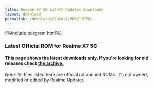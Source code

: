 ```yaml
---
title: Realme X7 5G Latest Updates Downloads
layout: download
permalink: /downloads/latest/RMX2176PU/
---
```

<script>
    $(document).ready(function () {
        loadLatest("RMX2176PU");
    });
</script>

{%include telegram.html%}

<div class="col-12 mx-auto">
    <h3 class="title bg-light p-2 rounded">Latest Official ROM for Realme X7 5G</h3>
    <h4>This page shows the latest downloads only. If you're looking for old releases check
        <a href="/downloads/archive/RMX2176PU/">the archive.</a></h4>
    <p><i>Note: </i>All files listed here are official untouched ROMs.
        It's not owned, modified or edited by Realme Updater.</p>
    <div id="downloads">
    </div>
</div>